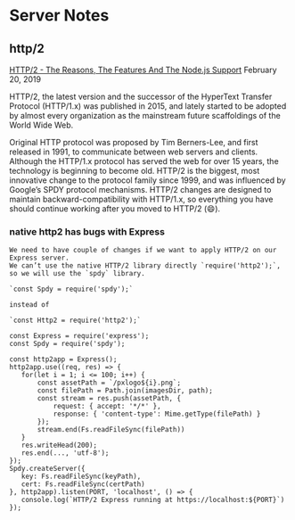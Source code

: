 # Server Notes

## http/2
[HTTP/2 - The Reasons, The Features And The Node.js Support](https://www.perimeterx.com/tech-blog/2019/http2/) February 20, 2019

HTTP/2, the latest version and the successor of the HyperText Transfer Protocol (HTTP/1.x) was published in 2015, and lately started to be adopted by almost every organization as the mainstream future scaffoldings of the World Wide Web.

Original HTTP protocol was proposed by Tim Berners-Lee, and first released in 1991, to communicate between web servers and clients. Although the HTTP/1.x protocol has served the web for over 15 years, the technology is beginning to become old. HTTP/2 is the biggest, most innovative change to the protocol family since 1999, and was influenced by Google’s SPDY protocol mechanisms. HTTP/2 changes are designed to maintain backward-compatibility with HTTP/1.x, so everything you have should continue working after you moved to HTTP/2 (😄).

### native http2 has bugs with Express

    We need to have couple of changes if we want to apply HTTP/2 on our Express server.
    We can’t use the native HTTP/2 library directly `require('http2');`, so we will use the `spdy` library.

    `const Spdy = require('spdy');`

    instead of

    `const Http2 = require('http2');`




```
const Express = require('express');
const Spdy = require('spdy');

const http2app = Express();
http2app.use((req, res) => {
   for(let i = 1; i <= 100; i++) {
       const assetPath = `/pxlogo${i}.png`;
       const filePath = Path.join(imagesDir, path);
       const stream = res.push(assetPath, {
           request: { accept: '*/*' },
           response: { 'content-type': Mime.getType(filePath) }
       });
       stream.end(Fs.readFileSync(filePath))
   }
   res.writeHead(200);
   res.end(..., 'utf-8');
});
Spdy.createServer({
   key: Fs.readFileSync(keyPath),
   cert: Fs.readFileSync(certPath)
}, http2app).listen(PORT, 'localhost', () => {
   console.log(`HTTP/2 Express running at https://localhost:${PORT}`)
});
```

